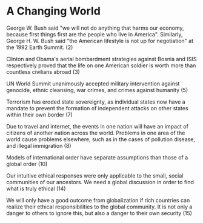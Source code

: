 # A Changing World

George W. Bush said "we will not do anything that harms our economy, because first things first are the people who live in America".
Similarly, George H. W. Bush said "the American lifestyle is not up for negotiation" at the 1992 Earth Summit. (2)

Clinton and Obama's aerial bombardment strategies against Bosnia and ISIS respectively proved that the life on one American soldier is worth more than countless civilians abroad (3)

UN World Summit unanimously accepted military intervention against genocide, ethnic cleansing, war crimes, and crimes against humanity (5)

Terrorism has eroded state sovereignty, as individual states now have a mandate to prevent the formation of independent attacks on other states within their own border (7)

Due to travel and internet, the events in one nation will have an impact of citizens of another nation across the world. Problems in one area of the world cause problems elsewhere, such as in the cases of pollution disease, and illegal immigration (8)

Models of international order have separate assumptions than those of a global order (10)

Our intuitive ethical responses were only applicable to the small, social communities of our ancestors. We need a global discussion in order to find what is truly ethical (14)

We will only have a good outcome from globalization if rich countries can realize their ethical responsibilities to the global community. It is not only a danger to others to ignore this, but also a danger to their own security (15)